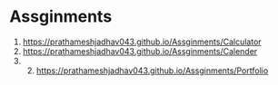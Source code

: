 # Assginments

1. https://prathameshjadhav043.github.io/Assginments/Calculator
2. https://prathameshjadhav043.github.io/Assginments/Calender
3. 2. https://prathameshjadhav043.github.io/Assginments/Portfolio
